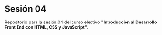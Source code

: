 # Sesión 04
Repositorio para la [sesión 04](https://github.com/profesorfaco/front-2023-1/tree/main/sesion_04) del curso electivo **"Introducción al Desarrollo Front End con HTML, CSS y JavaScript"**.
